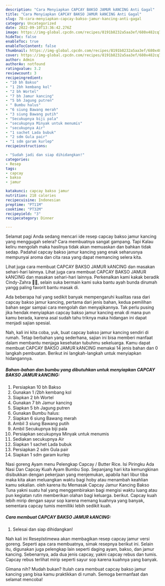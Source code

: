 ```yaml
---
description: "Cara Menyiapkan CAPCAY BAKSO JAMUR kANCING Anti Gagal"
title: "Cara Menyiapkan CAPCAY BAKSO JAMUR kANCING Anti Gagal"
slug: 78-cara-menyiapkan-capcay-bakso-jamur-kancing-anti-gagal
category: Uncategorized
date: 2022-09-10T13:36:42.276Z
image: https://img-global.cpcdn.com/recipes/8191b8232a5aa3ef/680x482cq70/capcay-bakso-jamur-kancing-foto-resep-utama.jpg
hideToc: false
enableToc: true
enableTocContent: false
thumbnail: https://img-global.cpcdn.com/recipes/8191b8232a5aa3ef/680x482cq70/capcay-bakso-jamur-kancing-foto-resep-utama.jpg
cover: https://img-global.cpcdn.com/recipes/8191b8232a5aa3ef/680x482cq70/capcay-bakso-jamur-kancing-foto-resep-utama.jpg
author: Admin
authorAv: notfound
ratingvalue: 3.2
reviewcount: 3
recipeingredient:
- "10 bh Bakso"
- "1 2bh kembang kol"
- "2 bh Wortel"
- "7 bh Jamur kancing"
- "5 bh Jagung putren"
- " Bumbu halus"
- "6 siung Bawang merah"
- "3 siung Bawang putih"
- "Secukupnya biji pala"
- "secukupnya Minyak untuk menumis"
- "secukupnya Air"
- "1 sachet Lada bubuk"
- "2 sdm Gula pair"
- "1 sdm garam kurlep"
recipeinstructions:

- "Sudah jadi dan siap dihidangkan!"
categories:
- Resep
tags:
- capcay
- bakso
- jamur

katakunci: capcay bakso jamur 
nutrition: 218 calories
recipecuisine: Indonesian
preptime: "PT11M"
cooktime: "PT32M"
recipeyield: "3"
recipecategory: Dinner

---
```



Selamat pagi Anda sedang mencari ide resep capcay bakso jamur kancing yang menggugah selera? Cara membuatnya sangat gampang. Tapi Kalau keliru mengolah maka hasilnya tidak akan memuaskan dan bahkan tidak sedap. Padahal capcay bakso jamur kancing yang enak seharusnya mempunyai aroma dan cita rasa yang dapat memancing selera kita.


Lihat juga cara membuat CAPCAY BAKSO JAMUR kANCING dan masakan sehari-hari lainnya. Lihat juga cara membuat CAPCAY BAKSO JAMUR kANCING dan masakan sehari-hari lainnya. Perkenalkan kami kakak beradik Cindy-Zahra 👩👧, selain suka bermain kami suka bantu ayah bunda dirumah yangg paling favorit bantu masak di.

Ada beberapa hal yang sedikit banyak mempengaruhi kualitas rasa dari capcay bakso jamur kancing, pertama dari jenis bahan, kedua pemilihan bahan segar sampai cara mengolah dan menyajikannya. Tak perlu pusing jika hendak menyiapkan capcay bakso jamur kancing enak di mana pun kamu berada, karena asal sudah tahu triknya maka hidangan ini dapat menjadi sajian spesial.


Nah, kali ini kita coba, yuk, buat capcay bakso jamur kancing sendiri di rumah. Tetap berbahan yang sederhana, sajian ini bisa memberi manfaat dalam membantu menjaga kesehatan tubuhmu sekeluarga. Kamu dapat membuat CAPCAY BAKSO JAMUR kANCING memakai 14 jenis bahan dan 0 langkah pembuatan. Berikut ini langkah-langkah untuk menyiapkan hidangannya.

<!--inarticleads1-->

##### Bahan-bahan dan bumbu yang dibutuhkan untuk menyiapkan CAPCAY BAKSO JAMUR kANCING:

1. Persiapkan 10 bh Bakso
1. Gunakan 1 /2bh kembang kol
1. Siapkan 2 bh Wortel
1. Gunakan 7 bh Jamur kancing
1. Siapkan 5 bh Jagung putren
1. Gunakan  Bumbu halus:
1. Siapkan 6 siung Bawang merah
1. Ambil 3 siung Bawang putih
1. Ambil Secukupnya biji pala
1. Persiapkan secukupnya Minyak untuk menumis
1. Sediakan secukupnya Air
1. Siapkan 1 sachet Lada bubuk
1. Persiapkan 2 sdm Gula pair
1. Siapkan 1 sdm garam kurlep


Nasi goreng Ayam menu Pelengkap Capcay / Butter Rice. Isi Piringku Ada Nasi Dan Capcay Kuah Ayam Bumbu Sop. Sepanjang hari kita kemungkinan disibukkan dengan pekerjaan yang menjemukan, apabila hari libur tiba maka kita akan meluangkan waktu bagi hoby atau menambah keahlian kamu sekalian. oleh karena itu Memasak Capcay Jamur Kancing Bakso Tuna yakni suatu hal yang menggembirakan bagi mengisi waktu luang atau pun kegiatan rutin memberikan olahan bagi keluarga. berikut. Capcay kuah lebih mirip dengan sayur sop karena memang kuahnya yang banyak, sementara capcay tumis memilliki lebih sedikit kuah. 

<!--inarticleads2-->

##### Cara membuat CAPCAY BAKSO JAMUR kANCING:


1. Selesai dan siap dihidangkan!

Nah kali ini ResepIstimewa akan membagikan resep capcay jamur versi goreng. Seperti apa cara membuatnya, simak resepnya berikut ini. Selain itu, digunakan juga pelengkap lain seperti daging ayam, bakso, dan jamur kancing. Sebenarnya, ada dua jenis capcay, yakni capcay rebus dan tumis. Capcay rebus terlihat mirip seperti sayur sop karena kuahnya yang banyak. 

Gimana nih? Mudah bukan? Itulah cara membuat capcay bakso jamur kancing yang bisa kamu praktikkan di rumah. Semoga bermanfaat dan selamat mencoba!
